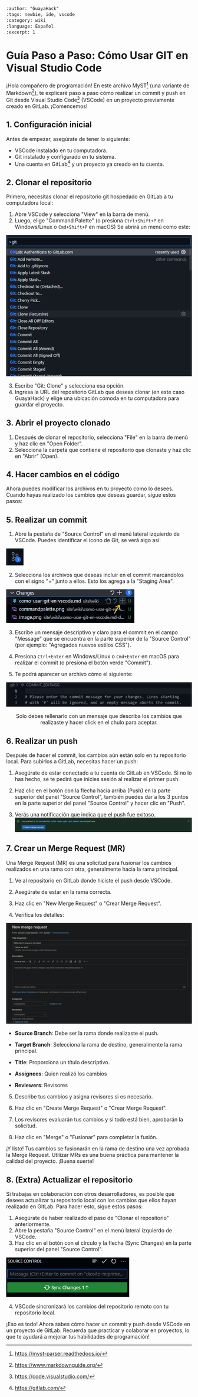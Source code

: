 
```{post} 2023-07-23
:author: "GuayaHack"
:tags: newbie, ide, vscode
:category: wiki
:language: Español
:excerpt: 1
```

# Guía Paso a Paso: Cómo Usar GIT en Visual Studio Code

¡Hola compañero de programación! En este archivo MyST[^MYST] (una variante de Markdown[^MARKDOWN]), te explicaré paso a paso cómo realizar un commit y push en Git desde Visual Studio Code[^VSCODE] (VSCode) en un proyecto previamente creado en GitLab. ¡Comencemos!

[^MYST]:https://myst-parser.readthedocs.io/
[^MARKDOWN]:https://www.markdownguide.org/
[^VSCODE]:https://code.visualstudio.com/

## 1. Configuración inicial

Antes de empezar, asegúrate de tener lo siguiente:

- VSCode instalado en tu computadora.
- Git instalado y configurado en tu sistema.
- Una cuenta en GitLab[^GITLAB] y un proyecto ya creado en tu cuenta.

[^GITLAB]: https://gitlab.com/

## 2. Clonar el repositorio

Primero, necesitas clonar el repositorio git hospedado en GitLab a tu computadora local:

1. Abre VSCode y selecciona "View" en la barra de menú.
2. Luego, elige "Command Palette" (o presiona `Ctrl+Shift+P` en Windows/Linux o `Cmd+Shift+P` en macOS) Se abrirá un menú como este:

![command-palette](tutorial-intro-usar-git-vscode.md-data/commandpalette.png)

3. Escribe "Git: Clone" y selecciona esa opción.
4. Ingresa la URL del repositorio GitLab que deseas clonar (en este caso GuayaHack) y elige una ubicación cómoda en tu computadora para guardar el proyecto.

## 3. Abrir el proyecto clonado

1. Después de clonar el repositorio, selecciona "File" en la barra de menú y haz clic en "Open Folder".
2. Selecciona la carpeta que contiene el repositorio que clonaste y haz clic en "Abrir" (Open).

## 4. Hacer cambios en el código

Ahora puedes modificar los archivos en tu proyecto como lo desees. Cuando hayas realizado los cambios que deseas guardar, sigue estos pasos:

## 5. Realizar un commit

1. Abre la pestaña de "Source Control" en el menú lateral izquierdo de VSCode. Puedes identificar el ícono de Git, se verá algo así:

![icono-git-vs-code](tutorial-intro-usar-git-vscode.md-data/vs-code-git-logo-button.png)

2. Selecciona los archivos que deseas incluir en el commit marcándolos con el signo "+" junto a ellos. Esto los agrega a la "Staging Area".

![añadir-cambios](tutorial-intro-usar-git-vscode.md-data/addchanges.png)

3. Escribe un mensaje descriptivo y claro para el commit en el campo "Message" que se encuentra en la parte superior de la "Source Control" (por ejemplo: "Agregados nuevos estilos CSS").
4. Presiona `Ctrl+Enter` en Windows/Linux o `Cmd+Enter` en macOS para realizar el commit (o presiona el botón verde "Commit").

5. Te podrá aparecer un archivo cómo el siguiente: 

![commit-file](tutorial-intro-usar-git-vscode.md-data/commitfile.png)

<center> Solo debes rellenarlo con un mensaje que describa los cambios que realizaste y hacer click en el chulo para aceptar.</center>


## 6. Realizar un push

Después de hacer el commit, los cambios aún están solo en tu repositorio local. Para subirlos a GitLab, necesitas hacer un push:

1. Asegúrate de estar conectado a tu cuenta de GitLab en VSCode. Si no lo has hecho, se te pedirá que inicies sesión al realizar el primer push.

2. Haz clic en el botón con la flecha hacia arriba (Push) en la parte superior del panel "Source Control", también puedes dar a los 3 puntos en la parte superior del panel "Source Control" y hacer clic en "Push".

3. Verás una notificación que indica que el push fue exitoso.
![notification](tutorial-intro-usar-git-vscode.md-data/notification.png)

## 7. Crear un Merge Request (MR)

Una Merge Request (MR) es una solicitud para fusionar los cambios realizados en una rama con otra, generalmente hacia la rama principal.

1. Ve al repositorio en GitLab donde hiciste el push desde VSCode.

2. Asegúrate de estar en la rama correcta.

3. Haz clic en "New Merge Request" o "Crear Merge Request".

4. Verifica los detalles:

![merge-request](tutorial-intro-usar-git-vscode.md-data/mergerequest.png)
   
   - **Source Branch**: Debe ser la rama donde realizaste el push.
   
   - **Target Branch**: Selecciona la rama de destino, generalmente la rama principal.
   
   - **Title**: Proporciona un título descriptivo.

   - **Assignees**: Quien realizó los cambios

   - **Reviewers**: Revisores

5. Describe tus cambios y asigna revisores si es necesario.

6. Haz clic en "Create Merge Request" o "Crear Merge Request".

7. Los revisores evaluarán tus cambios y si todo está bien, aprobarán la solicitud.

8. Haz clic en "Merge" o "Fusionar" para completar la fusión.

¡Y listo! Tus cambios se fusionarán en la rama de destino una vez aprobada la Merge Request. Utilizar MRs es una buena práctica para mantener la calidad del proyecto. ¡Buena suerte!

## 8. (Extra) Actualizar el repositorio

Si trabajas en colaboración con otros desarrolladores, es posible que desees actualizar tu repositorio local con los cambios que ellos hayan realizado en GitLab. Para hacer esto, sigue estos pasos:

1. Asegúrate de haber realizado el paso de "Clonar el repositorio" anteriormente.
2. Abre la pestaña "Source Control" en el menú lateral izquierdo de VSCode.
3. Haz clic en el botón con el círculo y la flecha (Sync Changes) en la parte superior del panel "Source Control".

![sync-changes](tutorial-intro-usar-git-vscode.md-data/syncchanges.png)

4. VSCode sincronizará los cambios del repositorio remoto con tu repositorio local.

¡Eso es todo! Ahora sabes cómo hacer un commit y push desde VSCode en un proyecto de GitLab. Recuerda que practicar y colaborar en proyectos, lo que te ayudará a mejorar tus habilidades de programación!
